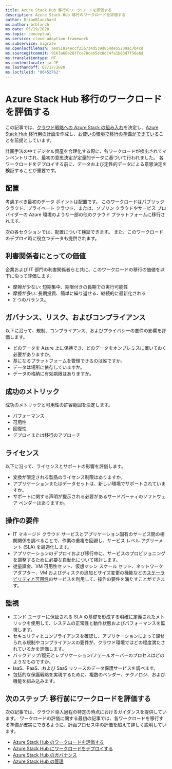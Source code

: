 ```yaml
---
title: Azure Stack Hub 移行のワークロードを評価する
description: Azure Stack Hub 移行のワークロードを評価する
author: BrianBlanchard
ms.author: brblanch
ms.date: 05/19/2020
ms.topic: conceptual
ms.service: cloud-adoption-framework
ms.subservice: migrate
ms.openlocfilehash: ae051824eccf256734d539d854de55239ac7b4cd
ms.sourcegitcommit: 9163a60a28ffce78ceb5dc8dc4fa1b83d7f56e6d
ms.translationtype: HT
ms.contentlocale: ja-JP
ms.lasthandoff: 07/17/2020
ms.locfileid: "86452762"
---
```

# <a name="assess-workloads-for-azure-stack-hub-migration"></a>Azure Stack Hub 移行のワークロードを評価する

この記事では、[クラウド戦略への Azure Stack の組み入れ](./index.md)を決定し、[Azure Stack Hub 移行用の計画](./plan.md)を作成し、[お使いの環境で移行の準備ができている](./ready.md)ことを前提としています。

計画手法の中でデジタル資産を合理化する際に、各ワークロードが検出されてインベントリされ、最初の意思決定が定量的データに基づいて行われました。 各ワークロードをデプロイする前に、データおよび定性的データによる意思決定を検証することが重要です。

## <a name="placement"></a>配置

考慮すべき最初のデータ ポイントは配置です。 このワークロードはパブリック クラウド、プライベート クラウド、または、ソブリン クラウドやサービス プロバイダーの Azure 環境のような一部の他のクラウド プラットフォームに移行されます。

次の各セクションでは、配置について検証できます。 また、このワークロードのデプロイ時に役立つデータも提供されます。

## <a name="stakeholder-value"></a>利害関係者にとっての価値

企業および IT 部門の利害関係者らと共に、このワークロードの移行の価値を以下に沿って評価します。

- 摩擦が少ない: 短期集中、期限付きの長期での実行可能性
- 摩擦が多い: 長期投資、簡単に繰り返せる、継続的に最新化される
- 2 つのバランス。

## <a name="governance-risk-and-compliance"></a>ガバナンス、リスク、およびコンプライアンス

以下に沿って、規制、コンプライアンス、およびプライバシーの要件の影響を評価します。

- どのデータを Azure 上に保持でき、どのデータをオンプレミスに置いておく必要がありますか。
- 基になるプラットフォームを管理できるのは誰ですか。
- データは場所に依存していますか。
- データの格納に有効期限はありますか。

## <a name="success-metrics"></a>成功のメトリック

成功のメトリックと可用性の許容範囲を決定します。

- パフォーマンス
- 可用性
- 回復性
- デプロイまたは移行のアプローチ

## <a name="licensing"></a>ライセンス

以下に沿って、ライセンスとサポートの影響を評価します。

- 変換が限定される製品のライセンス制限はありますか。
- アプリケーションまたはデータセットは、新しい環境でサポートされていますか。
- サポートに関する声明が提示される必要があるサードパーティのソフトウェア ベンダーはありますか。

## <a name="operations-requirements"></a>操作の要件

- IT マネージド クラウド サービスとアプリケーション固有のサービス間の相関関係を調べることで、作業の重複を回避し、サービス レベル アグリーメント (SLA) を最適化します。
- アプリケーションのデプロイおよび移行中に、サービスのプロビジョニングを調整するために必要な自動化について検討します。
- 従量課金、VM 可用性セット、仮想マシン スケール セット、ネットワーク アダプター、VM およびディスクの追加とサイズ変更の機能などの[スケーラビリティと可用性](https://azure.microsoft.com/blog/azure-stack-iaas-part-six/)のサービスを利用して、操作の要件を満たすことができます。

## <a name="monitoring"></a>監視

- エンド ユーザーに保証される SLA の基礎を形成する明確に定義されたメトリックを使用して、システムの正常性と動作状態およびパフォーマンスを監視します。
- セキュリティとコンプライアンスを確認し、アプリケーションによって課せられる規制やコンプライアンスの要件が、クラウド環境ではどの程度満たされているかを評価します。
- バックアップ/復元とレプリケーション/フェールオーバーのプロセスはどのようなものですか。
- IaaS、PaaS、および SaaS リソースのデータ保護サービスを調べます。
- 包括的な保護戦略を実現するために、複数のベンダー、テクノロジ、および機能を組み込みます。

## <a name="next-step-assess-workloads-before-migration"></a>次のステップ: 移行前にワークロードを評価する

次の記事では、クラウド導入過程の特定の時点におけるガイダンスを提供しています。 ワークロードの評価に関する最初の記事では、各ワークロードを移行する準備が確実にできるように、計画プロセス中の評価を超えて詳しく説明しています。

- [Azure Stack Hub のワークロードを評価する](./migrate-assess.md)
- [Azure Stack Hub にワークロードをデプロイする](./migrate-deploy.md)
- [Azure Stack Hub のガバナンス](./govern.md)
- [Azure Stack Hub の管理](./manage.md)
